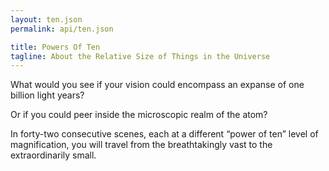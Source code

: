 ```yaml
---
layout: ten.json
permalink: api/ten.json

title: Powers Of Ten
tagline: About the Relative Size of Things in the Universe
---
```

What would you see if your vision could encompass an expanse of one billion light years?

Or if you could peer inside the microscopic realm of the atom?

In forty-two consecutive scenes, each at a different “power of ten” level of magnification, you will travel from the breathtakingly vast to the extraordinarily small.
